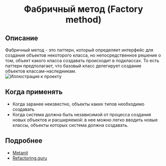 <div align="center"><h1> Фабричный метод (Factory method) </h1></div>    

## Описание    
Фабричный метод - это паттерн, который определяет интерфейс для создания объектов некоторого класса, но непосредственное решение о том, объект какого класса создавать происходит в подклассах. То есть паттерн предполагает, что базовый класс делегирует создание объектов классам-наследникам.    
![Иллюстрация к проекту](https://github.com/FrostyCreator/Design-pattern/tree/master/Factory%20Method/Images/image.png)

## Когда применять    
- Когда заранее неизвестно, объекты каких типов необходимо создавать
- Когда система должна быть независимой от процесса создания новых объектов и расширяемой: в нее можно легко вводить новые классы, объекты которых система должна создавать.
    
## Подробнее
- [Metanit](https://metanit.com/sharp/patterns/2.1.php)
- [Refactoring.guru](https://refactoring.guru/ru/design-patterns/factory-method)
